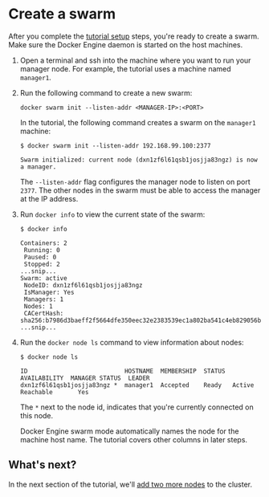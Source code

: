 <!--[metadata]>
+++
title = "Create a swarm"
description = "Initialize the swarm"
keywords = ["tutorial, cluster management, swarm mode"]
advisory = "rc"
[menu.main]
identifier="initialize-swarm"
parent="swarm-tutorial"
weight=12
+++
<![end-metadata]-->

# Create a swarm

After you complete the [tutorial setup](index.md) steps, you're ready
to create a swarm. Make sure the Docker Engine daemon is started on the host
machines.

1. Open a terminal and ssh into the machine where you want to run your manager
node. For example, the tutorial uses a machine named `manager1`.

2. Run the following command to create a new swarm:

    ```
    docker swarm init --listen-addr <MANAGER-IP>:<PORT>
    ```

    In the tutorial, the following command creates a swarm on the `manager1` machine:

    ```
    $ docker swarm init --listen-addr 192.168.99.100:2377

    Swarm initialized: current node (dxn1zf6l61qsb1josjja83ngz) is now a manager.
    ```

    The `--listen-addr` flag configures the manager node to listen on port
    `2377`. The other nodes in the swarm must be able to access the manager at
    the IP address.

3. Run `docker info` to view the current state of the swarm:

     ```
     $ docker info

     Containers: 2
      Running: 0
      Paused: 0
      Stopped: 2
     ...snip...
     Swarm: active
      NodeID: dxn1zf6l61qsb1josjja83ngz
      IsManager: Yes
      Managers: 1
      Nodes: 1
      CACertHash: sha256:b7986d3baeff2f5664dfe350eec32e2383539ec1a802ba541c4eb829056b5f61
     ...snip...
     ```

4. Run the `docker node ls` command to view information about nodes:

    ```
    $ docker node ls

    ID                           HOSTNAME  MEMBERSHIP  STATUS  AVAILABILITY  MANAGER STATUS  LEADER
    dxn1zf6l61qsb1josjja83ngz *  manager1  Accepted    Ready   Active        Reachable       Yes

    ```

     The `*` next to the node id, indicates that you're currently connected on
     this node.

     Docker Engine swarm mode automatically names the node for the machine host
     name. The tutorial covers other columns in later steps.

## What's next?

In the next section of the tutorial, we'll [add two more nodes](add-nodes.md) to
the cluster.
